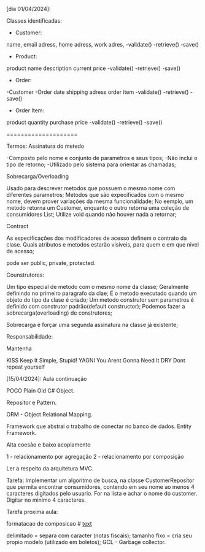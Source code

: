 [dia 01/04/2024]:

Classes identificadas:

- Customer:

name, 
email adress,
home adress,
work adres,
-validate()
-retrieve()
-save()

- Product:

product name
description
current price
-validate()
-retrieve()
-save()


- Order:

-Customer
-Order date
shipping adress
order item
-validate()
-retrieve()
-save()

- Order Item:

product
quantity
purchase price
-validate()
-retrieve()
-save()

====================

Termos: Assinatura do metedo

-Composto pelo nome e conjunto de parametros e seus tipos;
-Não inclui o tipo de retorno;
-Utilizado pelo sistema para orientar as chamadas;

Sobrecarga/Overloading

Usado para descrever metodos que possuem o mesmo nome com diferentes parametros;
Metodos que são expecificados com o mesmo nome, devem prover variações da mesma funcionalidade;
No eemplo, um metodo retorna um Customer, enquanto o outro retorna uma coleção de consumidores List<Customer>;
Utilize void quando não houver nada a retornar;

Contract

As especificações dos modificadores de acesso definem o contrato da clase. Quais atributos e metodos estarão visiveis, para quem e em que nivel de acesso;

pode ser public, private, protected.

Counstrutores:

Um tipo especial de metodo com o mesmo nome da classe;
Geralmente definindo no primeiro paragrafo da clae;
É o metodo executado quando um objeto do tipo da clase é criado;
Um metodo construtor sem parametros é definido com construtor padrão(default constructor);
Podemos fazer a sobrecarga(overloading) de construtores;

Sobrecarga é forçar uma segunda assinatura na classe já existente;

Responsabilidade:

Mantenha 

KISS Keep It Simple, Stupid!
YAGNI You Arent Gonna Need It
DRY Dont repeat yourself

[15/04/2024]: Aula continuação

POCO Plain Old C# Object.

Repositor e Pattern.

ORM - Object Relational Mapping.

Framework que abstrai o trabalho de conectar no banco de dados.
Entity Framework.

Alta coesão e baixo acoplamento

1 - relacionamento por agregação 
2 - relacionamento por composição 

Ler a respeito da arquitetura MVC.

Tarefa: Implementar um algoritmo de busca, na classe CustomerRepositor que permita encontrar consumidores,
contendo em seu nome ao menos 4 caracteres digitados pelo usuario.
For na lista e achar o nome do customer.
Digitar no minimo 4 caracteres.

Tarefa proxima aula: 

formatacao de composicao #
[text](https://learn.microsoft.com/pt-br/dotnet/standard/base-types/composite-formatting)

delimitado = separa com caracter (notas fiscais);
tamanho fixo = cria seu propio modelo (utilizado em boletos);
GCL - Garbage collector.